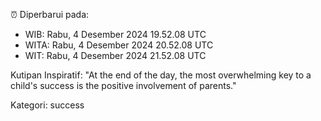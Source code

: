 ⏰ Diperbarui pada:
- WIB: Rabu, 4 Desember 2024 19.52.08 UTC
- WITA: Rabu, 4 Desember 2024 20.52.08 UTC
- WIT: Rabu, 4 Desember 2024 21.52.08 UTC

Kutipan Inspiratif:
"At the end of the day, the most overwhelming key to a child's success is the positive involvement of parents."


Kategori: success

